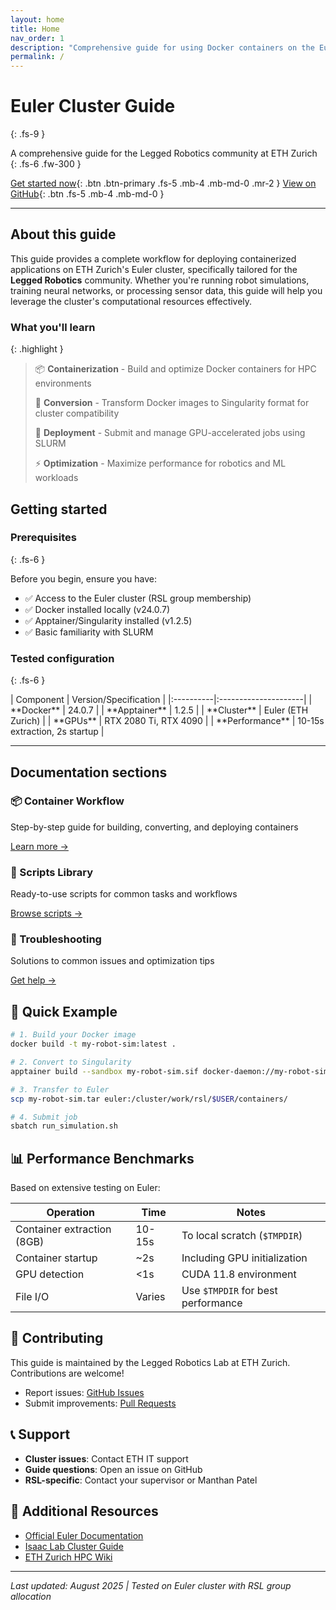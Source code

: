 ```yaml
---
layout: home
title: Home
nav_order: 1
description: "Comprehensive guide for using Docker containers on the Euler cluster at ETH Zurich"
permalink: /
---
```


# Euler Cluster Guide
{: .fs-9 }

A comprehensive guide for the Legged Robotics community at ETH Zurich
{: .fs-6 .fw-300 }

[Get started now](#getting-started){: .btn .btn-primary .fs-5 .mb-4 .mb-md-0 .mr-2 } [View on GitHub](https://github.com/leggedrobotics/euler-cluster-guide){: .btn .fs-5 .mb-4 .mb-md-0 }

---

## About this guide

This guide provides a complete workflow for deploying containerized applications on ETH Zurich's Euler cluster, specifically tailored for the **Legged Robotics** community. Whether you're running robot simulations, training neural networks, or processing sensor data, this guide will help you leverage the cluster's computational resources effectively.

### What you'll learn

{: .highlight }
> 📦 **Containerization** - Build and optimize Docker containers for HPC environments
>
> 🔄 **Conversion** - Transform Docker images to Singularity format for cluster compatibility
>
> 🚀 **Deployment** - Submit and manage GPU-accelerated jobs using SLURM
>
> ⚡ **Optimization** - Maximize performance for robotics and ML workloads

## Getting started

### Prerequisites
{: .fs-6 }

Before you begin, ensure you have:

- ✅ Access to the Euler cluster (RSL group membership)
- ✅ Docker installed locally (v24.0.7)
- ✅ Apptainer/Singularity installed (v1.2.5)
- ✅ Basic familiarity with SLURM

### Tested configuration
{: .fs-6 }

<div class="code-example" markdown="1">
| Component | Version/Specification |
|:----------|:---------------------|
| **Docker** | 24.0.7 |
| **Apptainer** | 1.2.5 |
| **Cluster** | Euler (ETH Zurich) |
| **GPUs** | RTX 2080 Ti, RTX 4090 |
| **Performance** | 10-15s extraction, 2s startup |
</div>

---

## Documentation sections

<div class="grid">
  <div class="col-4 col-md-4 p-3">
    <h3 class="fs-5">📦 Container Workflow</h3>
    <p>Step-by-step guide for building, converting, and deploying containers</p>
    <p><a href="container-workflow/">Learn more →</a></p>
  </div>
  <div class="col-4 col-md-4 p-3">
    <h3 class="fs-5">📝 Scripts Library</h3>
    <p>Ready-to-use scripts for common tasks and workflows</p>
    <p><a href="scripts/">Browse scripts →</a></p>
  </div>
  <div class="col-4 col-md-4 p-3">
    <h3 class="fs-5">🔧 Troubleshooting</h3>
    <p>Solutions to common issues and optimization tips</p>
    <p><a href="troubleshooting/">Get help →</a></p>
  </div>
</div>

## 🏃 Quick Example

```bash
# 1. Build your Docker image
docker build -t my-robot-sim:latest .

# 2. Convert to Singularity
apptainer build --sandbox my-robot-sim.sif docker-daemon://my-robot-sim:latest

# 3. Transfer to Euler
scp my-robot-sim.tar euler:/cluster/work/rsl/$USER/containers/

# 4. Submit job
sbatch run_simulation.sh
```

## 📊 Performance Benchmarks

Based on extensive testing on Euler:

| Operation | Time | Notes |
|-----------|------|-------|
| Container extraction (8GB) | 10-15s | To local scratch (`$TMPDIR`) |
| Container startup | ~2s | Including GPU initialization |
| GPU detection | <1s | CUDA 11.8 environment |
| File I/O | Varies | Use `$TMPDIR` for best performance |

## 🤝 Contributing

This guide is maintained by the Legged Robotics Lab at ETH Zurich. Contributions are welcome!

- Report issues: [GitHub Issues](https://github.com/leggedrobotics/euler-cluster-guide/issues)
- Submit improvements: [Pull Requests](https://github.com/leggedrobotics/euler-cluster-guide/pulls)

## 📞 Support

- **Cluster issues**: Contact ETH IT support
- **Guide questions**: Open an issue on GitHub
- **RSL-specific**: Contact your supervisor or Manthan Patel

## 🔗 Additional Resources

- [Official Euler Documentation](https://scicomp.ethz.ch/wiki/Euler)
- [Isaac Lab Cluster Guide](https://isaac-sim.github.io/IsaacLab/main/source/deployment/cluster.html)
- [ETH Zurich HPC Wiki](https://scicomp.ethz.ch/wiki)

---

*Last updated: August 2025 | Tested on Euler cluster with RSL group allocation*